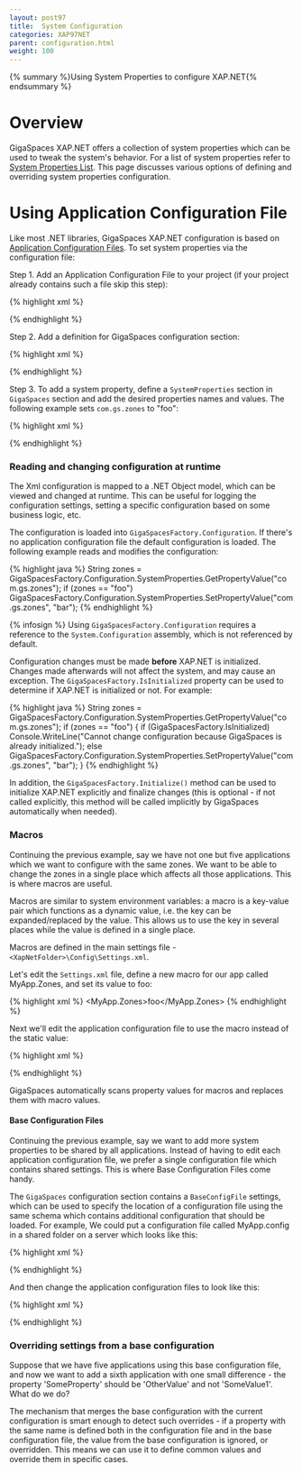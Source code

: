 ```yaml
---
layout: post97
title:  System Configuration
categories: XAP97NET
parent: configuration.html
weight: 100
---
```


{% summary %}Using System Properties to configure XAP.NET{% endsummary %}

# Overview

GigaSpaces XAP.NET offers a collection of system properties which can be used to tweak the system's behavior. For a list of system properties refer to [System Properties List](./system-properties-list.html). This page discusses various options of defining and overriding system properties configuration.

# Using Application Configuration File

Like most .NET libraries, GigaSpaces XAP.NET configuration is based on [Application Configuration Files](http://msdn.microsoft.com/en-us/library/ms229689(VS.80).aspx). To set system properties via the configuration file:

Step 1. Add an Application Configuration File to your project (if your project already contains such a file skip this step):

{% highlight xml %}
<?xml version="1.0" encoding="utf-8" ?>
<configuration>
</configuration>
{% endhighlight %}

Step 2. Add a definition for GigaSpaces configuration section:

{% highlight xml %}
<?xml version="1.0" encoding="utf-8" ?>
<configuration>
   <configSections>
      <section name="GigaSpaces" type="GigaSpaces.Core.Configuration.GigaSpacesCoreConfiguration, GigaSpaces.Core"/>
   </configSections>
   <GigaSpaces>
      <!-- GigaSpaces Configuration settings are placed here -->
   </GigaSpaces>
</configuration>
{% endhighlight %}

Step 3. To add a system property, define a `SystemProperties` section in `GigaSpaces` section and add the desired properties names and values. The following example sets `com.gs.zones` to "foo":

{% highlight xml %}
<?xml version="1.0" encoding="utf-8" ?>
<configuration>
   <configSections>
      <section name="GigaSpaces" type="GigaSpaces.Core.Configuration.GigaSpacesCoreConfiguration, GigaSpaces.Core"/>
   </configSections>
   <GigaSpaces>
      <SystemProperties>
         <add Name="com.gs.zones" Value="foo"/>
      </SystemProperties>
   </GigaSpaces>
</configuration>
{% endhighlight %}

# Reading and changing configuration at runtime

The Xml configuration is mapped to a .NET Object model, which can be viewed and changed at runtime. This can be useful for logging the configuration settings, setting a specific configuration based on some business logic, etc.

The configuration is loaded into `GigaSpacesFactory.Configuration`. If there's no application configuration file the default configuration is loaded. The following example reads and modifies the configuration:

{% highlight java %}
String zones = GigaSpacesFactory.Configuration.SystemProperties.GetPropertyValue("com.gs.zones");
if (zones == "foo")
    GigaSpacesFactory.Configuration.SystemProperties.SetPropertyValue("com.gs.zones", "bar");
{% endhighlight %}

{% infosign %} Using `GigaSpacesFactory.Configuration` requires a reference to the `System.Configuration` assembly, which is not referenced by default.

Configuration changes must be made **before** XAP.NET is initialized. Changes made afterwards will not affect the system, and may cause an exception. The `GigaSpacesFactory.IsInitialized` property can be used to determine if XAP.NET is initialized or not. For example:

{% highlight java %}
String zones = GigaSpacesFactory.Configuration.SystemProperties.GetPropertyValue("com.gs.zones");
if (zones == "foo")
{
    if (GigaSpacesFactory.IsInitialized)
        Console.WriteLine("Cannot change configuration because GigaSpaces is already initialized.");
    else
        GigaSpacesFactory.Configuration.SystemProperties.SetPropertyValue("com.gs.zones", "bar");
}
{% endhighlight %}

In addition, the `GigaSpacesFactory.Initialize()` method can be used to initialize XAP.NET explicitly and finalize changes (this is optional - if not called explicitly, this method will be called implicitly by GigaSpaces automatically when needed).

# Macros

Continuing the previous example, say we have not one but five applications which we want to configure with the same zones. We want to be able to change the zones in a single place which affects all those applications. This is where  macros are useful.

Macros are similar to system environment variables: a macro is a key-value pair which functions as a dynamic value, i.e. the key can be expanded/replaced by the value. This allows us to use the key in several places while the value is defined in a single place.

Macros are defined in the main settings file - `<XapNetFolder>\Config\Settings.xml`.

Let's edit the `Settings.xml` file, define a new macro for our app called MyApp.Zones, and set its value to foo:

{% highlight xml %}
<Settings>
    <!-- Out-of-the-box macros were omitted for brevity.  -->
    <MyApp.Zones>foo</MyApp.Zones>
</Settings>
{% endhighlight %}

Next we'll edit the application configuration file to use the macro instead of the static value:

{% highlight xml %}
<?xml version="1.0" encoding="utf-8" ?>
<configuration>
   <configSections>
      <section name="GigaSpaces" type="GigaSpaces.Core.Configuration.GigaSpacesCoreConfiguration, GigaSpaces.Core"/>
   </configSections>
   <GigaSpaces>
      <SystemProperties>
         <add Name="com.gs.zones" Value="$(MyApp.Zones)"/>
      </SystemProperties>
   </GigaSpaces>
</configuration>
{% endhighlight %}

GigaSpaces automatically scans property values for macros and replaces them with macro values.

# Base Configuration Files

Continuing the previous example, say we want to add more system properties to be shared by all applications. Instead of having to edit each application configuration file, we prefer a single configuration file which contains shared settings. This is where Base Configuration Files come handy.

The `GigaSpaces` configuration section contains a `BaseConfigFile` settings, which can be used to specify the location of a configuration file using the same schema which contains additional configuration that should be loaded. For example, We could put a configuration file called MyApp.config in a shared folder on a server which looks like this:

{% highlight xml %}
<?xml version="1.0" encoding="utf-8" ?>
<configuration>
   <configSections>
      <section name="GigaSpaces" type="GigaSpaces.Core.Configuration.GigaSpacesCoreConfiguration, GigaSpaces.Core"/>
   </configSections>
   <GigaSpaces>
      <SystemProperties>
         <add Name="com.gs.zones" Value="$(MyApp.Zones)"/>
         <add Name="someProperty1" Value="SomeValue1"/>
         <add Name="someProperty2" Value="SomeValue2"/>
      </SystemProperties>
   </GigaSpaces>
</configuration>
{% endhighlight %}

And then change the application configuration files to look like this:

{% highlight xml %}
<?xml version="1.0" encoding="utf-8" ?>
<configuration>
    <configSections>
        <section name="GigaSpaces" type="GigaSpaces.Core.Configuration.GigaSpacesCoreConfiguration, GigaSpaces.Core"/>
    </configSections>
    <GigaSpaces>
        <BaseConfigFile Path="MyServer\MyAppSharedFolder\MyApp.config" />
    </GigaSpaces>
</configuration>
{% endhighlight %}

### Overriding settings from a base configuration

Suppose that we have five applications using this base configuration file, and now we want to add a sixth application with one small difference - the property 'SomeProperty' should be 'OtherValue' and not 'SomeValue1'. What do we do?

The mechanism that merges the base configuration with the current configuration is smart enough to detect such overrides - if a property with the same name is defined both in the configuration file and in the base configuration file, the value from the base configuration is ignored, or overridden. This means we can use it to define common values and override them in specific cases.

